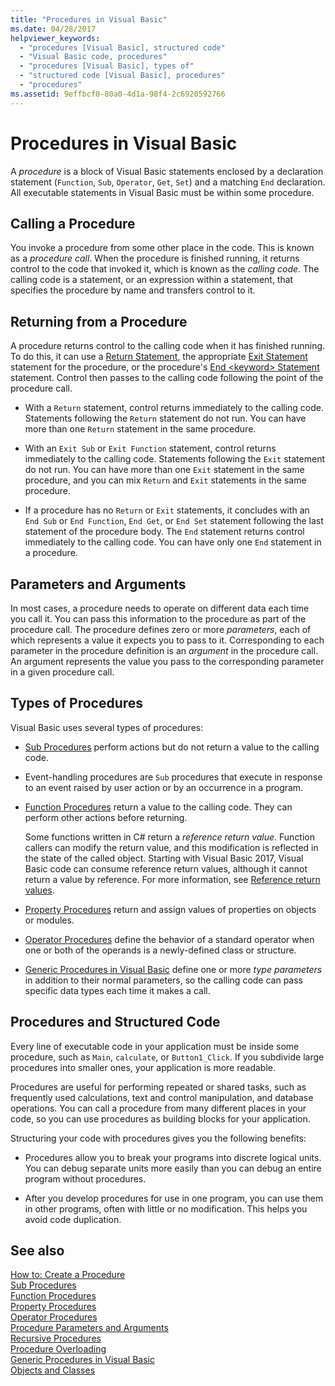 ```yaml
---
title: "Procedures in Visual Basic"
ms.date: 04/28/2017
helpviewer_keywords: 
  - "procedures [Visual Basic], structured code"
  - "Visual Basic code, procedures"
  - "procedures [Visual Basic], types of"
  - "structured code [Visual Basic], procedures"
  - "procedures"
ms.assetid: 9effbcf0-80a0-4d1a-98f4-2c6920592766
---
```

# Procedures in Visual Basic
A *procedure* is a block of Visual Basic statements enclosed by a declaration statement (`Function`, `Sub`, `Operator`, `Get`, `Set`) and a matching `End` declaration. All executable statements in Visual Basic must be within some procedure.  
  
## Calling a Procedure  
 You invoke a procedure from some other place in the code. This is known as a *procedure call*. When the procedure is finished running, it returns control to the code that invoked it, which is known as the *calling code*. The calling code is a statement, or an expression within a statement, that specifies the procedure by name and transfers control to it.  
  
## Returning from a Procedure  
 A procedure returns control to the calling code when it has finished running. To do this, it can use a [Return Statement](../../../../visual-basic/language-reference/statements/return-statement.md), the appropriate [Exit Statement](../../../../visual-basic/language-reference/statements/exit-statement.md) statement for the procedure, or the procedure's [End \<keyword> Statement](../../../../visual-basic/language-reference/statements/end-keyword-statement.md) statement. Control then passes to the calling code following the point of the procedure call.  
  
-   With a `Return` statement, control returns immediately to the calling code. Statements following the `Return` statement do not run. You can have more than one `Return` statement in the same procedure.  
  
-   With an `Exit Sub` or `Exit Function` statement, control returns immediately to the calling code. Statements following the `Exit` statement do not run. You can have more than one `Exit` statement in the same procedure, and you can mix `Return` and `Exit` statements in the same procedure.  
  
-   If a procedure has no `Return` or `Exit` statements, it concludes with an `End Sub` or `End Function`, `End Get`, or `End Set` statement following the last statement of the procedure body. The `End` statement returns control immediately to the calling code. You can have only one `End` statement in a procedure.  
  
## Parameters and Arguments  
 In most cases, a procedure needs to operate on different data each time you call it. You can pass this information to the procedure as part of the procedure call. The procedure defines zero or more *parameters*, each of which represents a value it expects you to pass to it. Corresponding to each parameter in the procedure definition is an *argument* in the procedure call. An argument represents the value you pass to the corresponding parameter in a given procedure call.  
  
## Types of Procedures  
 Visual Basic uses several types of procedures:  
  
-   [Sub Procedures](./sub-procedures.md) perform actions but do not return a value to the calling code.  
  
-   Event-handling procedures are `Sub` procedures that execute in response to an event raised by user action or by an occurrence in a program.  
  
-   [Function Procedures](./function-procedures.md) return a value to the calling code. They can perform other actions before returning.

    Some functions written in C# return a *reference return value*. Function callers can modify the return value, and this modification is reflected in the state of the called object. Starting with Visual Basic 2017, Visual Basic code can consume reference return values, although it cannot return a value by reference. For more information, see [Reference return values](ref-return-values.md).
  
-   [Property Procedures](./property-procedures.md) return and assign values of properties on objects or modules.  
  
-   [Operator Procedures](./operator-procedures.md) define the behavior of a standard operator when one or both of the operands is a newly-defined class or structure.  
  
-   [Generic Procedures in Visual Basic](../../../../visual-basic/programming-guide/language-features/data-types/generic-procedures.md) define one or more *type parameters* in addition to their normal parameters, so the calling code can pass specific data types each time it makes a call.  
  
## Procedures and Structured Code  
 Every line of executable code in your application must be inside some procedure, such as `Main`, `calculate`, or `Button1_Click`. If you subdivide large procedures into smaller ones, your application is more readable.  
  
 Procedures are useful for performing repeated or shared tasks, such as frequently used calculations, text and control manipulation, and database operations. You can call a procedure from many different places in your code, so you can use procedures as building blocks for your application.  
  
 Structuring your code with procedures gives you the following benefits:  
  
-   Procedures allow you to break your programs into discrete logical units. You can debug separate units more easily than you can debug an entire program without procedures.  
  
-   After you develop procedures for use in one program, you can use them in other programs, often with little or no modification. This helps you avoid code duplication.  
  
## See also
 [How to: Create a Procedure](./how-to-create-a-procedure.md)  
 [Sub Procedures](./sub-procedures.md)  
 [Function Procedures](./function-procedures.md)  
 [Property Procedures](./property-procedures.md)  
 [Operator Procedures](./operator-procedures.md)  
 [Procedure Parameters and Arguments](./procedure-parameters-and-arguments.md)  
 [Recursive Procedures](./recursive-procedures.md)  
 [Procedure Overloading](./procedure-overloading.md)  
 [Generic Procedures in Visual Basic](../../../../visual-basic/programming-guide/language-features/data-types/generic-procedures.md)  
 [Objects and Classes](../../../../visual-basic/programming-guide/language-features/objects-and-classes/index.md)
